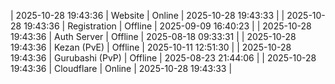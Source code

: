| 2025-10-28 19:43:36 | Website | Online | 2025-10-28 19:43:33 |
| 2025-10-28 19:43:36 | Registration | Offline | 2025-09-09 16:40:23 |
| 2025-10-28 19:43:36 | Auth Server | Offline | 2025-08-18 09:33:31 |
| 2025-10-28 19:43:36 | Kezan (PvE) | Offline | 2025-10-11 12:51:30 |
| 2025-10-28 19:43:36 | Gurubashi (PvP) | Offline | 2025-08-23 21:44:06 |
| 2025-10-28 19:43:36 | Cloudflare | Online | 2025-10-28 19:43:33 |
